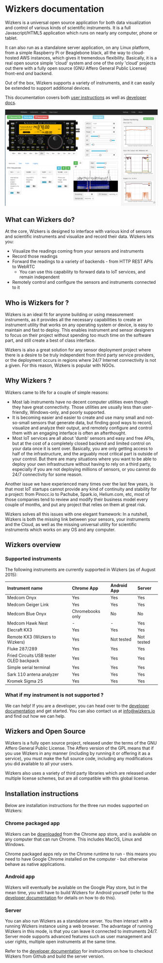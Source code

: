 # Wizkers documentation

Wizkers is a universal open source application for both data visualization and control of various kinds of scientific instruments. It is a full Javascript/HTML5 application which runs on nearly any computer, phone or tablet.

It can also run as a standalone server application, on any Linux platform, from a simple Raspberry Pi or Beaglebone black, all the way to cloud-hosted AWS instances, which gives it tremendous flexibility. Basically, it is a real open source simple 'cloud' system  and one of the only 'cloud' projects out there with a fully open source (GNU Affero General Public License) front-end _and_ backend.

Out of the box, Wizkers supports a variety of instruments, and it can easily be extended to support additional devices.

This documentation covers both [user instructions](userdoc.md) as well as [developer docs](devdoc.md).

![Wizkers connected to a KX3](img/instruments-kx3.png)

## What can Wizkers do?

At the core, Wizkers is designed to interface with various kind of sensors and scientific instruments and visualize and record their data. Wizkers lets you:

* Visualize the readings coming from your sensors and instruments
* Record those readings
* Forward the readings to a variety of backends - from HTTP REST APIs to WebRTC
    * You can use this capability to forward data to IoT services, and remain independent
* Remotely control and configure the sensors and instruments connected to it

## Who is Wizkers for ?

Wizkers is an ideal fit for anyone building or using measurement instruments, as it provides all the necessary capabilities to create an instrument utility that works on any operating system or device, is easy to maintain and fast to deploy. This enables instrument and sensor designers to focus on their project without spending too much time on the software part, and still create a best of class interface.

Wizkers is also a great solution for any sensor deployment project where there is a desire to be truly independent from third party service providers, or the deployment occurs in regions where 24/7 Internet connectivity is not a given. For this reason, Wizkers is popular with NGOs.

## Why Wizkers ?

Wizkers came to life for a couple of simple reasons:

* Most lab instruments have no decent computer utilities even though they have great connectivity. Those utilities are usually less than user-friendly, Windows-only, and poorly supported.
* It is becoming easier and easier to create and use many small and not-so-small sensors that generate data, but finding good ways to record, visualize and analyze their output, and remotely configure and control them with an engaging interface is often an afterthought.
* Most IoT services are all about 'dumb' sensors and easy and free APIs, but at the cost of a completely closed backend and limited control on your data once it is sent over. Basically, you are only getting access to half of the infrastructure, and the arguably most critical part is outside of your control. But there are many situations where you want to be able to deploy your own infrastructure without having to rely on a third party, especially if you are not deploying millions of sensors, or you cannot do 24/7 connectivity for some reason.

Another issue we have experienced many times over the last few years, is that most IoT startups cannot provide any kind of continuity and stability for a project: from Pinocc.io to Pachube, Spark.io, Helium.com, etc, most of those companies tend to review and modify their business model every couple of months, and put any project that relies on them at great risk.

Wizkers solves all this issues with one elegant framework: In a nutshell, Wizkers is both the missing link between your sensors, your instruments and the Cloud, as well as the missing universal utility for scientific instruments which works on any OS and any computer.


## Wizkers overview

### Supported instruments

The following instruments are currently supported in Wizkers (as of August 2015):

Instrument name                          | Chrome App       | Android App  | Server      |
:----------------------------------------|:-----------------|:-------------|:------------|
Medcom Onyx                              | Yes              |  Yes         |  Yes        |
Medcom Geiger Link                       | Yes              |  Yes         |  Yes        |
Medcom Blue Onyx                         | Chromebooks only |  No          |  No         |
Medcom Hawk Nest                         | -                |  -           |  Yes        |
Elecraft KX3                             | Yes              |  Yes         |  Yes        |
Remote KX3 (Wizkers to Wizkers)          | Yes              |  Not tested  |  Not tested |
Fluke 287/289                            | Yes              |  Yes         |  Yes        |
Fried Circuits USB tester OLED backpack  | Yes              |  Yes         |  Yes        |
Simple serial terminal                   | Yes              |  Yes         |  Yes        |
Sark 110 antena analyzer                 | Yes              |  Yes         |  Yes        |
Kromek Sigma 25                          | Yes              | Yes          | Yes         |

### What if my instrument is not supported ?

We can help! If you are a developer, you can head over to the [developer documentation](devdoc.md) and get started. You can also contact us at [info@wizkers.io](mailto:info@wizkers.io) and find out how we can help.

## Wizkers and Open Source

Wizkers is a fully open source project, released under the terms of the GNU Affero General Public License. The Affero version of the GPL means that if you use Wizkers in any manner (including by running it or offering it as a service), you must make the full source code, including any modifications you did available to all your users.

Wizkers also uses a variety of third party libraries which are released under multiple license schemes, but are all compatible with this global license.

## Installation instructions

Below are installation instructions for the three run modes supported on Wizkers:

### Chrome packaged app

Wizkers can be [downloaded](https://goo.gl/DgLqXH) from the Chrome app store, and is available on any computer that can run Chrome. This includes MacOS, Linux and Windows. 

Chrome packaged apps rely on the Chrome runtime to run - this means you need to have Google Chrome installed on the computer - but otherwise behave as native applications.

### Android app

Wizkers will eventually be available on the Google Play store, but in the mean time, you will have to build Wizkers for Android yourself (refer to the [developer documentation](devdoc.md) for details on how to do this).

### Server

You can also run Wizkers as a standalone server. You then interact with a running Wizkers instance using a web browser. The advantage of running Wizkers in this mode, is that you can leave it connected to instruments 24/7. Server mode supports advanced features such as user management and user rights, multiple open instruments at the same time.

Refer to the [developer documentation](devdoc.md) for instructions on how to checkout Wizkers from Github and build the server version.
